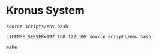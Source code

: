 # Kronus System

```shell
source scripts/env.bash
```

```shell
LICENSE_SERVER=192.168.122.169 source scripts/env.bash
```

```shell
make
```